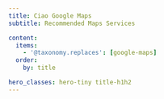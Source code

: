```yaml
---
title: Ciao Google Maps
subtitle: Recommended Maps Services

content:
  items:
    - '@taxonomy.replaces': [google-maps]
  order:
    by: title

hero_classes: hero-tiny title-h1h2
---
```

